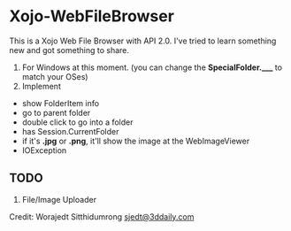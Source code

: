 # Xojo-WebFileBrowser

This is a Xojo Web File Browser with API 2.0. I've tried to learn something new and got something to share.

1. For Windows at this moment. (you can change the **SpecialFolder.___** to match your OSes)
2. Implement 
  - show FolderItem info
  - go to parent folder
  - double click to go into a folder 
  - has Session.CurrentFolder
  - if it's **.jpg** or **.png**, it'll show the image at the WebImageViewer
  - IOException
  
## TODO
1. File/Image Uploader

Credit: Worajedt Sitthidumrong <sjedt@3ddaily.com>

